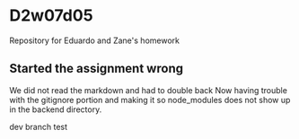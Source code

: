 # D2w07d05
Repository for Eduardo and Zane's homework

## Started the  assignment wrong
  We did not read the markdown and had to double back
  Now having trouble with the gitignore portion and making it so node_modules does not show up in the backend directory.

  dev branch test
